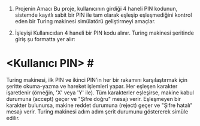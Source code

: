 1. Projenin Amacı 
Bu proje, kullanıcının girdiği 4 haneli PIN kodunun, sistemde kayıtlı sabit bir PIN ile tam olarak eşleşip eşleşmediğini kontrol eden bir Turing makinesi simülatörü geliştirmeyi amaçlar.

2. İşleyişi 
Kullanıcıdan 4 haneli bir PIN kodu alınır.
Turing makinesi şeritinde giriş şu formatta yer alır:
# <Kullanıcı PIN> # <Sistem PIN> #

Turing makinesi, ilk PIN ve ikinci PIN'in her bir rakamını karşılaştırmak için şeritte okuma-yazma ve hareket işlemleri yapar.
Her eşleşen karakter işaretlenir (örneğin, 'X' veya 'Y' ile).
Tüm karakterler eşleşirse, makine kabul durumuna (accept) geçer ve "Şifre doğru" mesajı verir.
Eşleşmeyen bir karakter bulunursa, makine reddet durumuna (reject) geçer ve "Şifre hatalı" mesajı verir.
Turing makinesi adım adım şerit durumunu göstererek simüle edilir.
